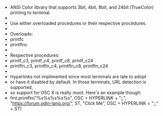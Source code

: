  * ANSI Color library that supports 3bit, 4bit, 8bit, and 24bit (TrueColor) printing to terminal.
 *
 * Use either overloaded procedures or their respective procedures.
 *
 * Overloads:
 * printfc
 * printflnc
 *
 * Respective procedures:
 * printf_c3, printf_c4, printf_c8, printf_c24
 * printfln_c3, printfln_c4, printfln_c8, printfln_c24
 *
 * Hyperlinks not implimented since most terminals are late to adopt
 * or have it disabled by default. In those terminals, URL detection is supported,
 * so support for OSC 8 is really moot. Here's an example though:
 * fmt.printfln("%s%s%s%s%s", OSC + HYPERLINK + ";;", "https://forum.odin-lang.org/", ST, "Click Me", OSC + HYPERLINK + ";;" + ST)
